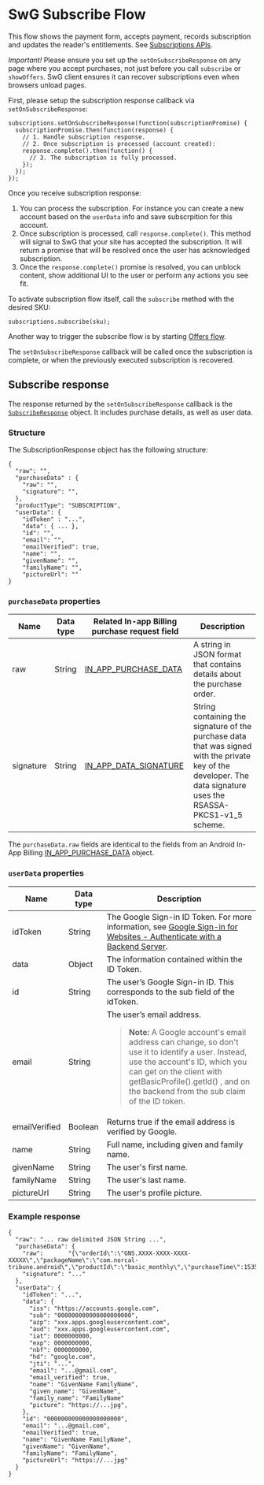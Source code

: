 <!---
Copyright 2018 The Subscribe with Google Authors. All Rights Reserved.

Licensed under the Apache License, Version 2.0 (the "License");
you may not use this file except in compliance with the License.
You may obtain a copy of the License at

     http://www.apache.org/licenses/LICENSE-2.0

Unless required by applicable law or agreed to in writing, software
distributed under the License is distributed on an "AS-IS" BASIS,
WITHOUT WARRANTIES OR CONDITIONS OF ANY KIND, either express or implied.
See the License for the specific language governing permissions and
limitations under the License.
-->

# SwG Subscribe Flow

This flow shows the payment form, accepts payment, records subscription and updates the reader's entitlements. See [Subscriptions APIs](./core-apis.md).

*Important!* Please ensure you set up the `setOnSubscribeResponse` on any page where you accept purchases, not just before you call `subscribe` or `showOffers`. SwG client ensures it can recover subscriptions even when browsers unload pages.

First, please setup the subscription response callback via `setOnSubscribeResponse`:

```
subscriptions.setOnSubscribeResponse(function(subscriptionPromise) {
  subscriptionPromise.then(function(response) {
    // 1. Handle subscription response.
    // 2. Once subscription is processed (account created):
    response.complete().then(function() {
      // 3. The subscription is fully processed.
    });
  });
});
```

Once you receive subscription response:
 1. You can process the subscription. For instance you can create a new account based on the `userData` info and save subscrpition for this account.
 2. Once subscription is processed, call `response.complete()`. This method will signal to SwG that your site has accepted the subscription. It will return a promise that will be resolved once the user has acknowledged subscription.
 3. Once the `response.complete()` promise is resolved, you can unblock content, show additional UI to the user or perform any actions you see fit.


To activate subscription flow itself, call the `subscribe` method with the desired SKU:

```
subscriptions.subscribe(sku);
```

Another way to trigger the subscribe flow is by starting [Offers flow](./offers-flow.md).

The `setOnSubscribeResponse` callback will be called once the subscription is complete, or when the previously executed subscription is recovered.

## Subscribe response
The response returned by the `setOnSubscribeResponse` callback is the [`SubscribeResponse`](../src/api/subscribe-response.js) object. It includes purchase details, as well as user data.
### Structure
The SubscriptionResponse object has the following structure:
```
{
  "raw": "",
  "purchaseData" : {
    "raw": "",
    "signature": "",
  },
  "productType": "SUBSCRIPTION",
  "userData": {
    "idToken" : "...",
    "data": { ... },
    "id": "",
    "email": "",
    "emailVerified": true,
    "name": "",
    "givenName": "",
    "familyName": "",
    "pictureUrl": ""
}
```
### `purchaseData` properties
| Name | Data type | Related In-app Billing purchase request field | Description |
| ---- | --------- | --------------------------------------------- | ----------- |
| raw | String | [IN_APP_PURCHASE_DATA](https://developer.android.com/google/play/billing/billing_reference#purchase-data-table) | A string in JSON format that contains details about the purchase order. |
| signature | String | [IN_APP_DATA_SIGNATURE](https://developer.android.com/google/play/billing/billing_reference#purchase-pendingintent-response-table)  | String containing the signature of the purchase data that was signed with the private key of the developer. The data signature uses the RSASSA-PKCS1-v1_5 scheme. |

The `purchaseData.raw` fields are identical to the fields from an Android In-App Billing [IN_APP_PURCHASE_DATA](https://developer.android.com/google/play/billing/billing_reference#purchase-data-table) object.
### `userData` properties
| Name | Data type | Description |
| ---- | ---- | ----------- |
| idToken | String | The Google Sign-in ID Token. For more information, see [Google Sign-in for Websites - Authenticate with a Backend Server](https://developers.google.com/identity/sign-in/web/backend-auth#calling-the-tokeninfo-endpoint). |
| data | Object | The information contained within the ID Token. |
| id | String | The user’s Google Sign-in ID. This corresponds to the sub field of the idToken. |
| email | String | The user’s email address. <blockquote><b>Note:</b> A Google account's email address can change, so don't use it to identify a user. Instead, use the account's ID, which you can get on the client with getBasicProfile().getId() , and on the backend from the sub claim of the ID token.</blockquote> |
| emailVerified | Boolean | Returns true if the email address is verified by Google. |
| name | String | Full name, including given and family name. |
| givenName | String | The user's first name. |
| familyName | String | The user's last name. |
| pictureUrl | String | The user's profile picture. |
### Example response
```
{
  "raw": "... raw delimited JSON String ...",
  "purchaseData": {
    "raw":       "{\"orderId\":\"GNS.XXXX-XXXX-XXXX-XXXXX\",\"packageName\":\"com.norcal-tribune.android\",\"productId\":\"basic_monthly\",\"purchaseTime\":1535389694143,\"purchaseState\":0,\"purchaseToken\":\"...\",\"autoRenewing\":true}",
    "signature": "..."
  },
  "userData": {
    "idToken": "...",
    "data": {
      "iss": "https://accounts.google.com",
      "sub": "000000000000000000000",
      "azp": "xxx.apps.googleusercontent.com",
      "aud": "xxx.apps.googleusercontent.com",
      "iat": 0000000000,
      "exp": 0000000000,
      "nbf": 0000000000,
      "hd": "google.com",
      "jti": "...",
      "email": "...@gmail.com",
      "email_verified": true,
      "name": "GivenName FamilyName",
      "given_name": "GivenName",
      "family_name": "FamilyName"
      "picture": "https://...jpg",
    },
    "id": "000000000000000000000",
    "email": "...@gmail.com",
    "emailVerified": true,
    "name": "GivenName FamilyName",
    "givenName": "GivenName",
    "familyName": "FamilyName",
    "pictureUrl": "https://...jpg"
  }
}
```
